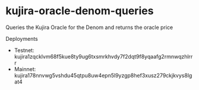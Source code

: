 # kujira-oracle-denom-queries
Queries the Kujira Oracle for the Denom and returns the oracle price

Deployments
- Testnet: kujira1zqcklvm68f5kue8ty9ug6txsmrkhvdy7f2dqt9f8yqaafg2rmnwqzhlrrr
- Mainnet: kujira178nnvwg5vshdu45qtpu8uw4epn5l9yzgp8hef3xusz279ckjkvys8lgat4